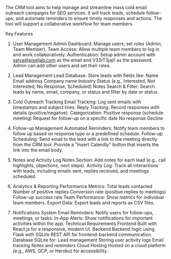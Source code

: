 The CRM tool aims to help manage and streamline mass cold email outreach campaigns for SEO services. It will track leads, schedule follow-ups, and automate reminders to ensure timely responses and actions. The tool will support a collaborative workflow for team members.

Key Features
1. User Management
Admin Dashboard: Manage users, set roles (Admin, Team Member).
Team Access: Allow multiple team members to log in and work collaboratively.
Authentication: Setup admin account with satya@pixeljab.com as the email and V33rT3jaji! as the password. Admin can add other users and set their roles.
2. Lead Management
Lead Database: Store leads with fields like:
Name
Email address
Company name
Industry
Status (e.g., Interested, Not Interested, No Response, Scheduled)
Notes
Search & Filter: Search leads by name, email, company, or status and filter by date or status.
3. Cold Outreach Tracking
Email Tracking: Log sent emails with timestamps and subject lines.
Reply Tracking: Record responses with details (positive/negative).
Categorization:
Positive response (schedule meeting)
Request for follow-up on a specific date
No response
Decline
4. Follow-up Management
Automated Reminders: Notify team members to follow up based on response type or a predefined schedule.
Follow-up Scheduling:
Send email to the lead with a link to the meeting directly from the CRM tool. Provide a "Insert Calendly" button that inserts the link into the email body.


6. Notes and Activity Log
Notes Section: Add notes for each lead (e.g., call highlights, objections, next steps).
Activity Log: Track all interactions with leads, including emails sent, replies received, and meetings scheduled.
7. Analytics & Reporting
Performance Metrics:
Total leads contacted
Number of positive replies
Conversion rate (positive replies to meetings)
Follow-up success rate
Team Performance: Show metrics for individual team members.
Export Data: Export leads and reports as CSV files.

9. Notifications System
Email Reminders: Notify users for follow-ups, meetings, or tasks.
In-App Alerts: Show notifications for important activities within the app.
Technical Requirements
Frontend
Built with React.js for a responsive, modern UI.
Backend
Backend logic using Flask with SQLite
REST API for frontend-backend communication.
Database
SQLite for:
Lead management
Storing user activity logs
Email tracking
Notes and reminders
Cloud Hosting
Hosted on a cloud platform (e.g., AWS, GCP, or Heroku) for accessibility.
